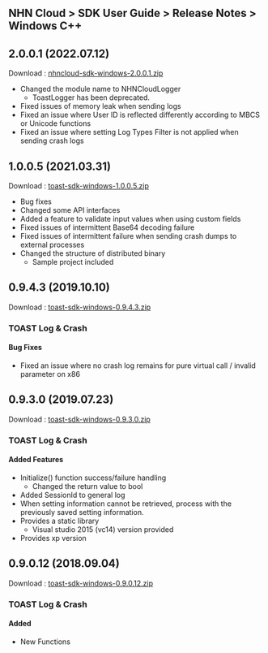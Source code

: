 ## NHN Cloud > SDK User Guide > Release Notes > Windows C++

## 2.0.0.1 (2022.07.12)
Download : [nhncloud-sdk-windows-2.0.0.1.zip](https://static.toastoven.net/toastcloud/sdk_download/toast/windows/2.0.0/nhncloud-sdk-windows-2.0.0.1.zip)
* Changed the module name to NHNCloudLogger
	* ToastLogger has been deprecated.
* Fixed issues of memory leak when sending logs
* Fixed an issue where User ID is reflected differently according to MBCS or Unicode functions
* Fixed an issue where setting Log Types Filter is not applied when sending crash logs

## 1.0.0.5 (2021.03.31)
Download : [toast-sdk-windows-1.0.0.5.zip](https://static.toastoven.net/toastcloud/sdk_download/toast/windows/1.0.0/toast-sdk-windows-1.0.0.5.zip)
* Bug fixes
* Changed some API interfaces
* Added a feature to validate input values when using custom fields
* Fixed issues of intermittent Base64 decoding failure
* Fixed issues of intermittent failure when sending crash dumps to external processes
* Changed the structure of distributed binary
	* Sample project included

## 0.9.4.3 (2019.10.10)
Download : [toast-sdk-windows-0.9.4.3.zip](https://static.toastoven.net/toastcloud/sdk_download/toast/windows/0.9.4/toast-sdk-windows-0.9.4.3.zip)


### TOAST Log & Crash

#### Bug Fixes

* Fixed an issue where no crash log remains for pure virtual call / invalid parameter on x86

## 0.9.3.0 (2019.07.23)
Download : [toast-sdk-windows-0.9.3.0.zip](https://static.toastoven.net/toastcloud/sdk_download/toast/windows/0.9.3/toast-sdk-windows-0.9.3.0.zip)

### TOAST Log & Crash

#### Added Features

* Initialize() function success/failure handling
	* Changed the return value to bool
* Added SessionId to general log
* When setting information cannot be retrieved, process with the previously saved setting information.
* Provides a static library
	* Visual studio 2015 (vc14) version provided
* Provides xp version

## 0.9.0.12 (2018.09.04)
Download : [toast-sdk-windows-0.9.0.12.zip](https://static.toastoven.net/toastcloud/sdk_download/toast/windows/0.9.0/toast-sdk-windows-0.9.0.12.zip)

### TOAST Log & Crash

#### Added

* New Functions

